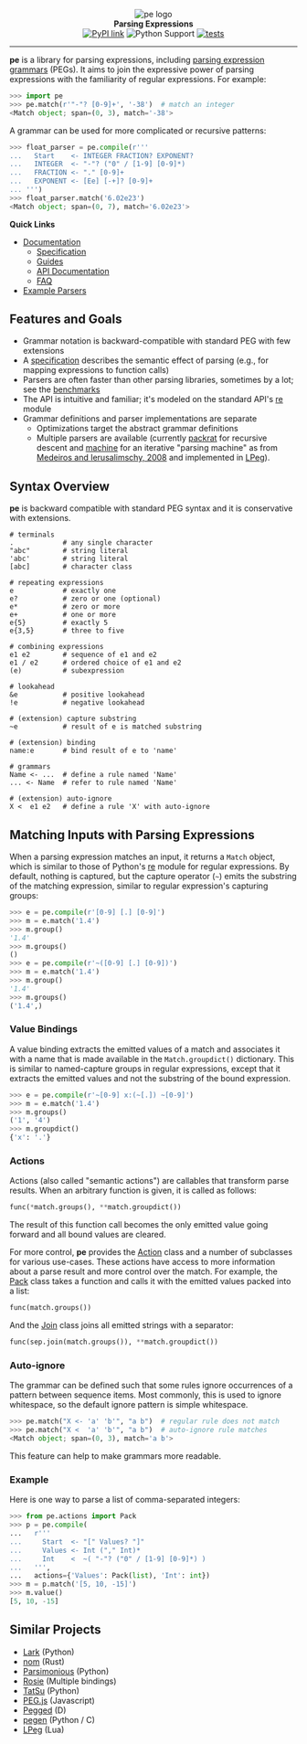 
<p align="center">
  <img src="https://raw.githubusercontent.com/goodmami/pe/main/docs/_static/pe-logo.svg" alt="pe logo">
  <br>
  <strong>Parsing Expressions</strong>
  <br>
  <a href="https://pypi.org/project/pe/"><img src="https://img.shields.io/pypi/v/pe.svg" alt="PyPI link"></a>
  <img src="https://img.shields.io/pypi/pyversions/pe.svg" alt="Python Support">
  <a href="https://github.com/goodmami/pe/actions?query=workflow%3A%22Python+package%22"><img src="https://github.com/goodmami/pe/workflows/Python%20package/badge.svg" alt="tests"></a>
</p>

---

**pe** is a library for parsing expressions, including [parsing
expression grammars] (PEGs). It aims to join the expressive power of
parsing expressions with the familiarity of regular expressions. For
example:

```python
>>> import pe
>>> pe.match(r'"-"? [0-9]+', '-38')  # match an integer
<Match object; span=(0, 3), match='-38'>

```

A grammar can be used for more complicated or recursive patterns:

```python
>>> float_parser = pe.compile(r'''
...   Start    <- INTEGER FRACTION? EXPONENT?
...   INTEGER  <- "-"? ("0" / [1-9] [0-9]*)
...   FRACTION <- "." [0-9]+
...   EXPONENT <- [Ee] [-+]? [0-9]+
... ''')
>>> float_parser.match('6.02e23')
<Match object; span=(0, 7), match='6.02e23'>

```

[parsing expression grammars]: https://en.wikipedia.org/wiki/Parsing_expression_grammar

**Quick Links**

* [Documentation](docs/README.md)
  - [Specification](docs/specification.md)
  - [Guides](docs/guides/README.md)
  - [API Documentation](docs/api/README.md)
  - [FAQ](docs/faq.md)
* [Example Parsers](examples/)


## Features and Goals

* Grammar notation is backward-compatible with standard PEG with few extensions
* A [specification](docs/specification.md) describes the semantic
  effect of parsing (e.g., for mapping expressions to function calls)
* Parsers are often faster than other parsing libraries, sometimes by
  a lot; see the [benchmarks]
* The API is intuitive and familiar; it's modeled on the standard
  API's [re] module
* Grammar definitions and parser implementations are separate
  - Optimizations target the abstract grammar definitions
  - Multiple parsers are available (currently [packrat](pe/packrat.py)
    for recursive descent and [machine](pe/machine.py) for an
    iterative "parsing machine" as from [Medeiros and Ierusalimschy,
    2008] and implemented in [LPeg]).

[benchmarks]: https://github.com/goodmami/python-parsing-benchmarks
[re]: https://docs.python.org/3/library/re.html
[Medeiros and Ierusalimschy, 2008]: http://www.inf.puc-rio.br/~roberto/docs/ry08-4.pdf


## Syntax Overview

**pe** is backward compatible with standard PEG syntax and it is
conservative with extensions.

```regex
# terminals
.            # any single character
"abc"        # string literal
'abc'        # string literal
[abc]        # character class

# repeating expressions
e            # exactly one
e?           # zero or one (optional)
e*           # zero or more
e+           # one or more
e{5}         # exactly 5
e{3,5}       # three to five

# combining expressions
e1 e2        # sequence of e1 and e2
e1 / e2      # ordered choice of e1 and e2
(e)          # subexpression

# lookahead
&e           # positive lookahead
!e           # negative lookahead

# (extension) capture substring
~e           # result of e is matched substring

# (extension) binding
name:e       # bind result of e to 'name'

# grammars
Name <- ...  # define a rule named 'Name'
... <- Name  # refer to rule named 'Name'

# (extension) auto-ignore
X <  e1 e2   # define a rule 'X' with auto-ignore
```

## Matching Inputs with Parsing Expressions

When a parsing expression matches an input, it returns a `Match`
object, which is similar to those of Python's
[re](https://docs.python.org/3/library/re.html) module for regular
expressions. By default, nothing is captured, but the capture operator
(`~`) emits the substring of the matching expression, similar to
regular expression's capturing groups:

```python
>>> e = pe.compile(r'[0-9] [.] [0-9]')
>>> m = e.match('1.4')
>>> m.group()
'1.4'
>>> m.groups()
()
>>> e = pe.compile(r'~([0-9] [.] [0-9])')
>>> m = e.match('1.4')
>>> m.group()
'1.4'
>>> m.groups()
('1.4',)

```

### Value Bindings

A value binding extracts the emitted values of a match and associates
it with a name that is made available in the `Match.groupdict()`
dictionary. This is similar to named-capture groups in regular
expressions, except that it extracts the emitted values and not the
substring of the bound expression.

```python
>>> e = pe.compile(r'~[0-9] x:(~[.]) ~[0-9]')
>>> m = e.match('1.4')
>>> m.groups()
('1', '4')
>>> m.groupdict()
{'x': '.'}

```

### Actions

Actions (also called "semantic actions") are callables that transform
parse results. When an arbitrary function is given, it is called as
follows:

``` python
func(*match.groups(), **match.groupdict())
```

The result of this function call becomes the only emitted value going
forward and all bound values are cleared.

For more control, **pe** provides the [Action] class and a number of
subclasses for various use-cases. These actions have access to more
information about a parse result and more control over the
match. For example, the [Pack] class takes a function and calls it
with the emitted values packed into a list:

``` python
func(match.groups())
```

And the [Join] class joins all emitted strings with a separator:

``` python
func(sep.join(match.groups()), **match.groupdict())
```

[Action]: docs/api/pe.actions.md#Action
[Pack]: docs/api/pe.actions.md#Pack
[Join]: docs/api/pe.actions.md#Join

### Auto-ignore

The grammar can be defined such that some rules ignore occurrences of
a pattern between sequence items. Most commonly, this is used to
ignore whitespace, so the default ignore pattern is simple whitespace.

```python
>>> pe.match("X <- 'a' 'b'", "a b")  # regular rule does not match
>>> pe.match("X <  'a' 'b'", "a b")  # auto-ignore rule matches
<Match object; span=(0, 3), match='a b'>

```

This feature can help to make grammars more readable.

### Example

Here is one way to parse a list of comma-separated integers:

```python
>>> from pe.actions import Pack
>>> p = pe.compile(
...   r'''
...     Start  <- "[" Values? "]"
...     Values <- Int ("," Int)*
...     Int    <  ~( "-"? ("0" / [1-9] [0-9]*) )
...   ''',
...   actions={'Values': Pack(list), 'Int': int})
>>> m = p.match('[5, 10, -15]')
>>> m.value()
[5, 10, -15]

```

## Similar Projects

- [Lark](https://github.com/lark-parser/lark) (Python)
- [nom](https://github.com/Geal/nom) (Rust)
- [Parsimonious](https://github.com/erikrose/parsimonious) (Python)
- [Rosie](https://rosie-lang.org/) (Multiple bindings)
- [TatSu](https://tatsu.readthedocs.io/en/stable/) (Python)
- [PEG.js](https://github.com/pegjs/pegjs) (Javascript)
- [Pegged](https://github.com/PhilippeSigaud/Pegged) (D)
- [pegen](https://github.com/gvanrossum/pegen) (Python / C)
- [LPeg] (Lua)

[LPeg]: http://www.inf.puc-rio.br/~roberto/lpeg/
